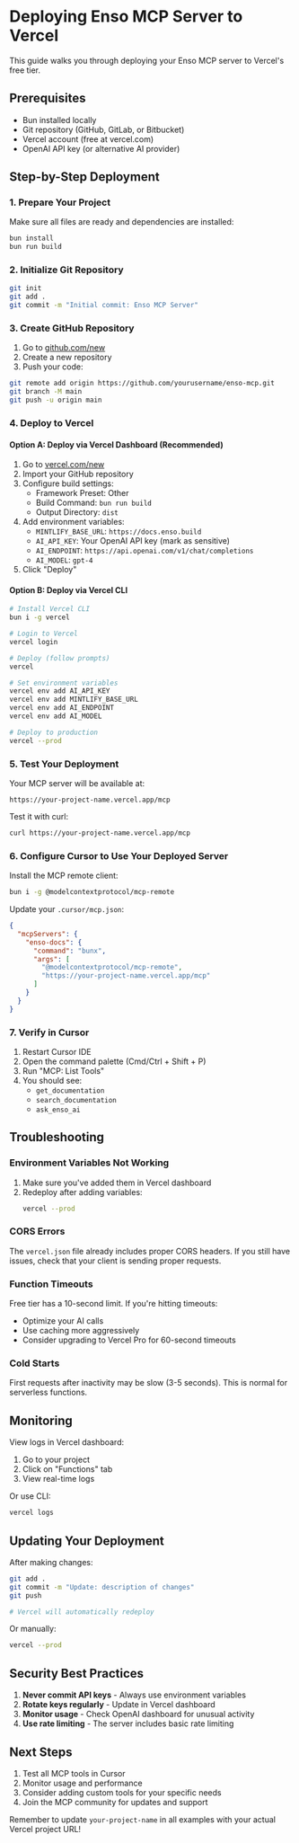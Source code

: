 # Deploying Enso MCP Server to Vercel

This guide walks you through deploying your Enso MCP server to Vercel's free tier.

## Prerequisites

- Bun installed locally
- Git repository (GitHub, GitLab, or Bitbucket)
- Vercel account (free at vercel.com)
- OpenAI API key (or alternative AI provider)

## Step-by-Step Deployment

### 1. Prepare Your Project

Make sure all files are ready and dependencies are installed:

```bash
bun install
bun run build
```

### 2. Initialize Git Repository

```bash
git init
git add .
git commit -m "Initial commit: Enso MCP Server"
```

### 3. Create GitHub Repository

1. Go to [github.com/new](https://github.com/new)
2. Create a new repository
3. Push your code:

```bash
git remote add origin https://github.com/yourusername/enso-mcp.git
git branch -M main
git push -u origin main
```

### 4. Deploy to Vercel

#### Option A: Deploy via Vercel Dashboard (Recommended)

1. Go to [vercel.com/new](https://vercel.com/new)
2. Import your GitHub repository
3. Configure build settings:
   - Framework Preset: Other
   - Build Command: `bun run build`
   - Output Directory: `dist`
4. Add environment variables:
   - `MINTLIFY_BASE_URL`: `https://docs.enso.build`
   - `AI_API_KEY`: Your OpenAI API key (mark as sensitive)
   - `AI_ENDPOINT`: `https://api.openai.com/v1/chat/completions`
   - `AI_MODEL`: `gpt-4`
5. Click "Deploy"

#### Option B: Deploy via Vercel CLI

```bash
# Install Vercel CLI
bun i -g vercel

# Login to Vercel
vercel login

# Deploy (follow prompts)
vercel

# Set environment variables
vercel env add AI_API_KEY
vercel env add MINTLIFY_BASE_URL
vercel env add AI_ENDPOINT
vercel env add AI_MODEL

# Deploy to production
vercel --prod
```

### 5. Test Your Deployment

Your MCP server will be available at:
```
https://your-project-name.vercel.app/mcp
```

Test it with curl:
```bash
curl https://your-project-name.vercel.app/mcp
```

### 6. Configure Cursor to Use Your Deployed Server

Install the MCP remote client:
```bash
bun i -g @modelcontextprotocol/mcp-remote
```

Update your `.cursor/mcp.json`:

```json
{
  "mcpServers": {
    "enso-docs": {
      "command": "bunx",
      "args": [
        "@modelcontextprotocol/mcp-remote", 
        "https://your-project-name.vercel.app/mcp"
      ]
    }
  }
}
```

### 7. Verify in Cursor

1. Restart Cursor IDE
2. Open the command palette (Cmd/Ctrl + Shift + P)
3. Run "MCP: List Tools"
4. You should see:
   - `get_documentation`
   - `search_documentation`
   - `ask_enso_ai`

## Troubleshooting

### Environment Variables Not Working

1. Make sure you've added them in Vercel dashboard
2. Redeploy after adding variables:
   ```bash
   vercel --prod
   ```

### CORS Errors

The `vercel.json` file already includes proper CORS headers. If you still have issues, check that your client is sending proper requests.

### Function Timeouts

Free tier has a 10-second limit. If you're hitting timeouts:
- Optimize your AI calls
- Use caching more aggressively
- Consider upgrading to Vercel Pro for 60-second timeouts

### Cold Starts

First requests after inactivity may be slow (3-5 seconds). This is normal for serverless functions.

## Monitoring

View logs in Vercel dashboard:
1. Go to your project
2. Click on "Functions" tab
3. View real-time logs

Or use CLI:
```bash
vercel logs
```

## Updating Your Deployment

After making changes:

```bash
git add .
git commit -m "Update: description of changes"
git push

# Vercel will automatically redeploy
```

Or manually:
```bash
vercel --prod
```

## Security Best Practices

1. **Never commit API keys** - Always use environment variables
2. **Rotate keys regularly** - Update in Vercel dashboard
3. **Monitor usage** - Check OpenAI dashboard for unusual activity
4. **Use rate limiting** - The server includes basic rate limiting

## Next Steps

1. Test all MCP tools in Cursor
2. Monitor usage and performance
3. Consider adding custom tools for your specific needs
4. Join the MCP community for updates and support

Remember to update `your-project-name` in all examples with your actual Vercel project URL!